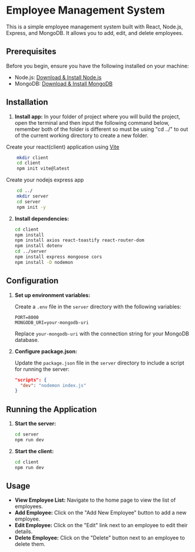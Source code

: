 # Employee Management System

This is a simple employee management system built with React, Node.js, Express, and MongoDB. It allows you to add, edit, and delete employees.

## Prerequisites

Before you begin, ensure you have the following installed on your machine:

- Node.js: [Download &amp; Install Node.js](https://nodejs.org/)
- MongoDB: [Download &amp; Install MongoDB](https://www.mongodb.com/try/download/community)

## Installation

1. **Install app:**
   In your folder of project where you will build the project, open the terminal and then input the following command below, remember both of the folder is different so must be using "cd ../" to out of the current working directory to create a new folder.

Create your react(client) application using [Vite](https://vitejs.dev/guide/)

```bash
    mkdir client
    cd client
    npm init vite@latest
```

Create your nodejs express app

```bash
    cd ../
    mkdir server
    cd server
    npm init -y
```

2. **Install dependencies:**

   ```bash
   cd client
   npm install
   npm install axios react-toastify react-router-dom
   npm install dotenv
   cd ../server
   npm install express mongoose cors
   npm install -D nodemon
   ```

## Configuration

1. **Set up environment variables:**

   Create a `.env` file in the `server` directory with the following variables:

   ```
   PORT=8000
   MONGODB_URI=your-mongodb-uri
   ```

   Replace `your-mongodb-uri` with the connection string for your MongoDB database.

2. **Configure package.json:**

   Update the `package.json` file in the `server` directory to include a script for running the server:

   ```json
   "scripts": {
     "dev": "nodemon index.js"
   }
   ```

## Running the Application

1. **Start the server:**

   ```bash
   cd server
   npm run dev
   ```

2. **Start the client:**

   ```bash
   cd client
   npm run dev
   ```

## Usage

- **View Employee List:** Navigate to the home page to view the list of employees.
- **Add Employee:** Click on the "Add New Employee" button to add a new employee.
- **Edit Employee:** Click on the "Edit" link next to an employee to edit their details.
- **Delete Employee:** Click on the "Delete" button next to an employee to delete them.
